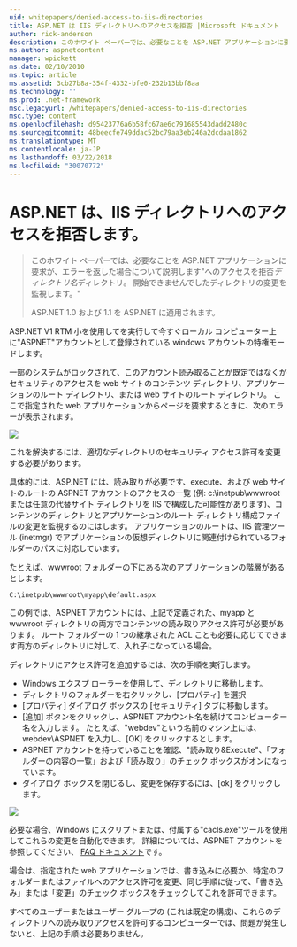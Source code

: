 ```yaml
---
uid: whitepapers/denied-access-to-iis-directories
title: ASP.NET は IIS ディレクトリへのアクセスを拒否 |Microsoft ドキュメント
author: rick-anderson
description: このホワイト ペーパーでは、必要なことを ASP.NET アプリケーションに要求が、"ディレクトリ名のディレクトリを拒否する エラーを返す場合について説明します。 %S に失敗しました.
ms.author: aspnetcontent
manager: wpickett
ms.date: 02/10/2010
ms.topic: article
ms.assetid: 3cb27b8a-354f-4332-bfe0-232b13bbf8aa
ms.technology: ''
ms.prod: .net-framework
msc.legacyurl: /whitepapers/denied-access-to-iis-directories
msc.type: content
ms.openlocfilehash: d95423776a6b58fc67ae6c791685543dadd2480c
ms.sourcegitcommit: 48beecfe749ddac52bc79aa3eb246a2dcdaa1862
ms.translationtype: MT
ms.contentlocale: ja-JP
ms.lasthandoff: 03/22/2018
ms.locfileid: "30070772"
---
```

<a name="aspnet-denied-access-to-iis-directories"></a>ASP.NET は、IIS ディレクトリへのアクセスを拒否します。
====================
> このホワイト ペーパーでは、必要なことを ASP.NET アプリケーションに要求が、エラーを返した場合について説明します"へのアクセスを拒否*ディレクトリ名*ディレクトリ。 開始できませんでしたディレクトリの変更を監視します。"
> 
> ASP.NET 1.0 および 1.1 を ASP.NET に適用されます。


ASP.NET V1 RTM 小を使用してを実行して今すぐローカル コンピューター上に"ASPNET"アカウントとして登録されている windows アカウントの特権モードします。

一部のシステムがロックされて、このアカウント読み取ることが既定ではなくがセキュリティのアクセスを web サイトのコンテンツ ディレクトリ、アプリケーションのルート ディレクトリ、または web サイトのルート ディレクトリ。 ここで指定された web アプリケーションからページを要求するときに、次のエラーが表示されます。

![](denied-access-to-iis-directories/_static/image1.jpg)

これを解決するには、適切なディレクトリのセキュリティ アクセス許可を変更する必要があります。

具体的には、ASP.NET には、読み取りが必要です、execute、および web サイトのルートの ASPNET アカウントのアクセスの一覧 (例: c:\inetpub\wwwroot または任意の代替サイト ディレクトリを IIS で構成した可能性があります)、コンテンツのディレクトリとアプリケーションのルート ディレクトリ構成ファイルの変更を監視するのにはします。 アプリケーションのルートは、IIS 管理ツール (inetmgr) でアプリケーションの仮想ディレクトリに関連付けられているフォルダーのパスに対応しています。

たとえば、wwwroot フォルダーの下にある次のアプリケーションの階層があるとします。

`C:\inetpub\wwwroot\myapp\default.aspx`

この例では、ASPNET アカウントには、上記で定義された、myapp と wwwroot ディレクトリの両方でコンテンツの読み取りアクセス許可が必要があります。 ルート フォルダーの 1 つの継承された ACL ことも必要に応じてできます両方のディレクトリに対して、入れ子になっている場合。

ディレクトリにアクセス許可を追加するには、次の手順を実行します。

- Windows エクスプ ローラーを使用して、ディレクトリに移動します。
- ディレクトリのフォルダーを右クリックし、[プロパティ] を選択
- [プロパティ] ダイアログ ボックスの [セキュリティ] タブに移動します。
- [追加] ボタンをクリックし、ASPNET アカウント名を続けてコンピューター名を入力します。 たとえば、"webdev"という名前のマシン上には、webdev\ASPNET を入力し、[OK] をクリックするとします。
- ASPNET アカウントを持っていることを確認、"読み取り&amp;Execute"、「フォルダーの内容の一覧」および「読み取り」のチェック ボックスがオンになっています。
- ダイアログ ボックスを閉じるし、変更を保存するには、[ok] をクリックします。

![](denied-access-to-iis-directories/_static/image2.jpg)

必要な場合、Windows にスクリプトまたは、付属する"cacls.exe"ツールを使用してこれらの変更を自動化できます。 詳細については、ASPNET アカウントを参照してください、 [FAQ ドキュメント](https://go.microsoft.com/fwlink/?LinkId=5828)です。

場合は、指定された web アプリケーションでは、書き込みに必要か、特定のフォルダーまたはファイルへのアクセス許可を変更、同じ手順に従って、「書き込み」または「変更」のチェック ボックスをチェックしてこれを許可できます。

すべてのユーザーまたはユーザー グループの (これは既定の構成)、これらのディレクトリへの読み取りアクセスを許可するコンピューターでは、問題が発生しないと、上記の手順は必要ありません。
